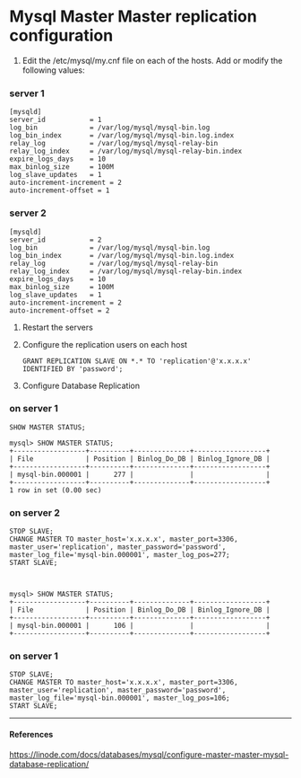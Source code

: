 # Mysql Master Master replication configuration

1. Edit the /etc/mysql/my.cnf file on each of the hosts. Add or modify the following values:

### server 1
    
    [mysqld]
    server_id           = 1
    log_bin             = /var/log/mysql/mysql-bin.log
    log_bin_index       = /var/log/mysql/mysql-bin.log.index
    relay_log           = /var/log/mysql/mysql-relay-bin
    relay_log_index     = /var/log/mysql/mysql-relay-bin.index
    expire_logs_days    = 10
    max_binlog_size     = 100M
    log_slave_updates   = 1
    auto-increment-increment = 2
    auto-increment-offset = 1


### server 2

    [mysqld]
    server_id           = 2
    log_bin             = /var/log/mysql/mysql-bin.log
    log_bin_index       = /var/log/mysql/mysql-bin.log.index
    relay_log           = /var/log/mysql/mysql-relay-bin
    relay_log_index     = /var/log/mysql/mysql-relay-bin.index
    expire_logs_days    = 10
    max_binlog_size     = 100M
    log_slave_updates   = 1
    auto-increment-increment = 2
    auto-increment-offset = 2

1. Restart the servers


1. Configure the replication users on each host


    `GRANT REPLICATION SLAVE ON *.* TO 'replication'@'x.x.x.x' IDENTIFIED BY 'password';`


1. Configure Database Replication

### on server 1

    SHOW MASTER STATUS;

    mysql> SHOW MASTER STATUS;
    +------------------+----------+--------------+------------------+
    | File             | Position | Binlog_Do_DB | Binlog_Ignore_DB |
    +------------------+----------+--------------+------------------+
    | mysql-bin.000001 |      277 |              |                  |
    +------------------+----------+--------------+------------------+
    1 row in set (0.00 sec)

### on server 2

    STOP SLAVE;
    CHANGE MASTER TO master_host='x.x.x.x', master_port=3306, master_user='replication', master_password='password', master_log_file='mysql-bin.000001', master_log_pos=277;
    START SLAVE;


    
    mysql> SHOW MASTER STATUS;
    +------------------+----------+--------------+------------------+
    | File             | Position | Binlog_Do_DB | Binlog_Ignore_DB |
    +------------------+----------+--------------+------------------+
    | mysql-bin.000001 |      106 |              |                  |
    +------------------+----------+--------------+------------------+
   

### on server 1


    STOP SLAVE;
    CHANGE MASTER TO master_host='x.x.x.x', master_port=3306, master_user='replication', master_password='password', master_log_file='mysql-bin.000001', master_log_pos=106;
    START SLAVE; 



___
#### References

https://linode.com/docs/databases/mysql/configure-master-master-mysql-database-replication/
